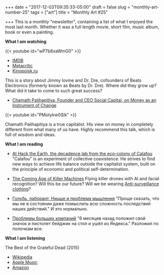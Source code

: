 +++
date = "2017-12-03T09:35:33-05:00"
draft = false
slug = "monthly-art-number-25"
tags = ["art"]
title = "Monthly Art #25"

+++
This is a monthly "newsletter", containing a list of what I enjoyed the most
last month. Whether it was a full length movie, short film, music album, book
or even a painting.

<!--more-->

**What I am watching**

{{< youtube id="wP7b8xaWmG0" >}}

* [IMDB](http://www.imdb.com/title/tt6958022/)
* [Metacritic](http://www.metacritic.com/tv/the-defiant-ones-2017)
* [Kinopoisk.ru](https://www.kinopoisk.ru/film/nepokornye-2017-1045744/)

This is a story about Jimmy Iovine and Dr. Dre, cofounders of Beats Electronics
(formerly known as Beats by Dr. Dre). Where did they grow up? What did it take
to come to such great success?

* [Chamath Palihapitiya, Founder and CEO Social Capital, on Money as an Instrument of Change](https://www.youtube.com/watch?v=PMotykw0SIk)

{{< youtube id="PMotykw0SIk" >}}

Chamath Palihapitiya is a true capitalist. His view on money in completely
different from what many of us have. Highly recommend this talk, which is full
of wisdom and ideas.

**What I am reading**

* [At Hack the Earth, the decadence lab from the eco-colony of Calafou](http://www.makery.info/en/2017/05/17/hack-the-earth-un-laboratoire-collectif-ecologique-et-decadentiste/)
  "Calafou" is an experiment of collective coexistence. He strives to find new
  ways to achieve life balance outside the capitalist system, built on the
  principle of economic and political self-determination.

* [The Coming Age of Killer Machines](https://hackernoon.com/the-coming-age-of-killer-machines-c71fdb07d51c)
  Flying killer drones with AI and facial recognition? Will this be our future?
  Will we be wearing [Anti-surveillance
  clothing](https://ahprojects.com/projects/stealth-wear/)?

* [Голубь, лаборант, Ницше и проблема мышления](http://maximilyahov.ru/blog/all/unthinkable/)
  "Проще сказать, что мы не в состоянии даже помыслить всю сложность последствий наших действий." И это нормально.

* [Проблемы больших компаний](https://felixit.blog/2017/11/08/problemy-bolshih-kompanii/)
  "6 месяцев назад положил свой значок и пистолет бейджик на стол и ушёл из Яндекса." Разложил по полочкам все.

**What I am listening**

The Best of the Grateful Dead (2015)

* [Wikipedia](https://en.wikipedia.org/wiki/The_Best_of_the_Grateful_Dead)
* [Apple Music](https://itunes.apple.com/ru/album/the-best-of-the-grateful-dead/945504099)
* [Amazon](https://www.amazon.com/Best-Grateful-Dead-2CD/dp/B00Q5OCXSC)
